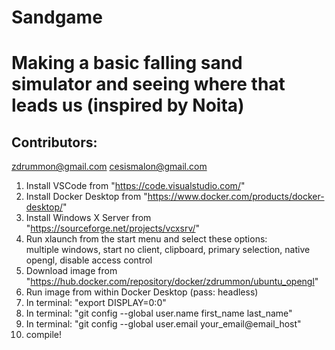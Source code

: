 # Sandgame
Making a basic falling sand simulator and seeing where that leads us (inspired by Noita)
===
Contributors:
---
zdrummon@gmail.com
cesismalon@gmail.com

1. Install VSCode from "https://code.visualstudio.com/"
2. Install Docker Desktop from "https://www.docker.com/products/docker-desktop/"
3. Install Windows X Server from "https://sourceforge.net/projects/vcxsrv/"
4. Run xlaunch from the start menu and select these options:\
        multiple windows, start no client, clipboard, primary selection, native opengl, disable access control
5. Download image from "https://hub.docker.com/repository/docker/zdrummon/ubuntu_opengl"
6. Run image from within Docker Desktop (pass: headless)
7. In terminal: "export DISPLAY=0:0"
8. In terminal: "git config --global user.name first_name last_name"
9. In terminal: "git config --global user.email your_email@email_host"
10. compile!
